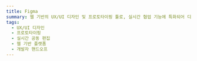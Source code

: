 ```yaml
---
title: Figma
summary: 웹 기반의 UX/UI 디자인 및 프로토타이핑 툴로, 실시간 협업 기능에 특화되어 디자이너와 개발자 간의 원활한 소통을 지원
tags:
  - UX/UI 디자인
  - 프로토타이핑
  - 실시간 공동 편집
  - 웹 기반 플랫폼
  - 개발자 핸드오프
---
```

